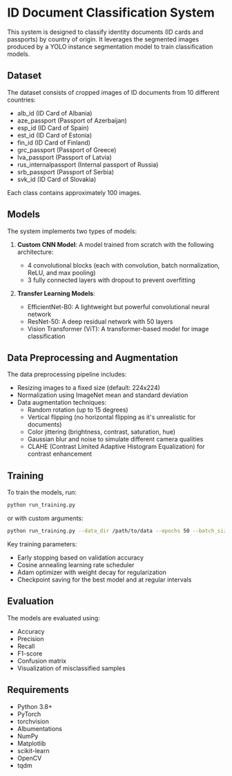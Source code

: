 # ID Document Classification System

This system is designed to classify identity documents (ID cards and passports) by country of origin. It leverages the segmented images produced by a YOLO instance segmentation model to train classification models.

## Dataset

The dataset consists of cropped images of ID documents from 10 different countries:
- alb_id (ID Card of Albania)
- aze_passport (Passport of Azerbaijan) 
- esp_id (ID Card of Spain) 
- est_id (ID Card of Estonia) 
- fin_id (ID Card of Finland) 
- grc_passport (Passport of Greece) 
- lva_passport (Passport of Latvia) 
- rus_internalpassport (Internal passport of Russia) 
- srb_passport (Passport of Serbia) 
- svk_id (ID Card of Slovakia) 

Each class contains approximately 100 images.

## Models

The system implements two types of models:

1. **Custom CNN Model**: A model trained from scratch with the following architecture:
   - 4 convolutional blocks (each with convolution, batch normalization, ReLU, and max pooling)
   - 3 fully connected layers with dropout to prevent overfitting

2. **Transfer Learning Models**:
   - EfficientNet-B0: A lightweight but powerful convolutional neural network
   - ResNet-50: A deep residual network with 50 layers
   - Vision Transformer (ViT): A transformer-based model for image classification

## Data Preprocessing and Augmentation

The data preprocessing pipeline includes:
- Resizing images to a fixed size (default: 224x224)
- Normalization using ImageNet mean and standard deviation
- Data augmentation techniques:
  - Random rotation (up to 15 degrees)
  - Vertical flipping (no horizontal flipping as it's unrealistic for documents)
  - Color jittering (brightness, contrast, saturation, hue)
  - Gaussian blur and noise to simulate different camera qualities
  - CLAHE (Contrast Limited Adaptive Histogram Equalization) for contrast enhancement

## Training

To train the models, run:

```bash
python run_training.py
```

or with custom arguments:

```bash
python run_training.py --data_dir /path/to/data --epochs 50 --batch_size 32
```

Key training parameters:
- Early stopping based on validation accuracy
- Cosine annealing learning rate scheduler
- Adam optimizer with weight decay for regularization
- Checkpoint saving for the best model and at regular intervals

## Evaluation

The models are evaluated using:
- Accuracy
- Precision
- Recall
- F1-score
- Confusion matrix
- Visualization of misclassified samples


## Requirements

- Python 3.8+
- PyTorch
- torchvision
- Albumentations
- NumPy
- Matplotlib
- scikit-learn
- OpenCV
- tqdm 